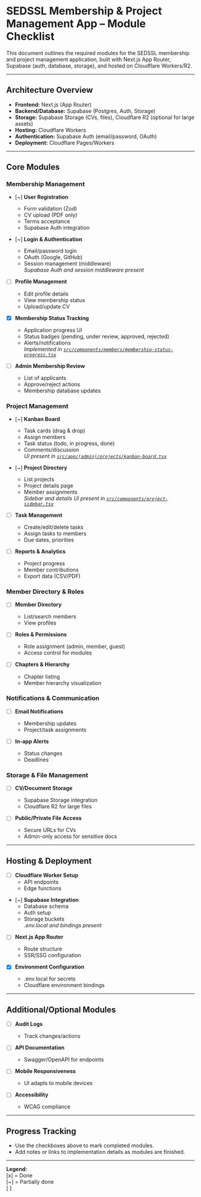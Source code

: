 # SEDSSL Membership & Project Management App – Module Checklist

This document outlines the required modules for the SEDSSL membership and project management application, built with Next.js App Router, Supabase (auth, database, storage), and hosted on Cloudflare Workers/R2.

---

## Architecture Overview

- **Frontend:** Next.js (App Router)
- **Backend/Database:** Supabase (Postgres, Auth, Storage)
- **Storage:** Supabase Storage (CVs, files), Cloudflare R2 (optional for large assets)
- **Hosting:** Cloudflare Workers
- **Authentication:** Supabase Auth (email/password, OAuth)
- **Deployment:** Cloudflare Pages/Workers

---

## Core Modules

### Membership Management

- [~] **User Registration**
  - Form validation (Zod)
  - CV upload (PDF only)
  - Terms acceptance
  - Supabase Auth integration

- [~] **Login & Authentication**
  - Email/password login
  - OAuth (Google, GitHub)
  - Session management (middleware)  
    _Supabase Auth and session middleware present_

- [ ] **Profile Management**
  - Edit profile details
  - View membership status
  - Upload/update CV

- [x] **Membership Status Tracking**
  - Application progress UI
  - Status badges (pending, under review, approved, rejected)
  - Alerts/notifications  
    _Implemented in [`src/components/members/membership-status-progress.tsx`](src/components/members/membership-status-progress.tsx)_

- [ ] **Admin Membership Review**
  - List of applicants
  - Approve/reject actions
  - Membership database updates

### Project Management

- [~] **Kanban Board**
  - Task cards (drag & drop)
  - Assign members
  - Task status (todo, in progress, done)
  - Comments/discussion  
    _UI present in [`src/app/(admin)/projects/kanban-board.tsx`](<src/app/(admin)/projects/kanban-board.tsx>)_

- [~] **Project Directory**
  - List projects
  - Project details page
  - Member assignments  
    _Sidebar and details UI present in [`src/components/project-sidebar.tsx`](src/components/project-sidebar.tsx)_

- [ ] **Task Management**
  - Create/edit/delete tasks
  - Assign tasks to members
  - Due dates, priorities

- [ ] **Reports & Analytics**
  - Project progress
  - Member contributions
  - Export data (CSV/PDF)

### Member Directory & Roles

- [ ] **Member Directory**
  - List/search members
  - View profiles

- [ ] **Roles & Permissions**
  - Role assignment (admin, member, guest)
  - Access control for modules

- [ ] **Chapters & Hierarchy**
  - Chapter listing
  - Member hierarchy visualization

### Notifications & Communication

- [ ] **Email Notifications**
  - Membership updates
  - Project/task assignments

- [ ] **In-app Alerts**
  - Status changes
  - Deadlines

### Storage & File Management

- [ ] **CV/Document Storage**
  - Supabase Storage integration
  - Cloudflare R2 for large files

- [ ] **Public/Private File Access**
  - Secure URLs for CVs
  - Admin-only access for sensitive docs

---

## Hosting & Deployment

- [ ] **Cloudflare Worker Setup**
  - API endpoints
  - Edge functions

- [~] **Supabase Integration**
  - Database schema
  - Auth setup
  - Storage buckets  
    _.env.local and bindings present_

- [ ] **Next.js App Router**
  - Route structure
  - SSR/SSG configuration

- [x] **Environment Configuration**
  - .env.local for secrets
  - Cloudflare environment bindings

---

## Additional/Optional Modules

- [ ] **Audit Logs**
  - Track changes/actions

- [ ] **API Documentation**
  - Swagger/OpenAPI for endpoints

- [ ] **Mobile Responsiveness**
  - UI adapts to mobile devices

- [ ] **Accessibility**
  - WCAG compliance

---

## Progress Tracking

- Use the checkboxes above to mark completed modules.
- Add notes or links to implementation details as modules are finished.

---

**Legend:**  
[x] = Done  
[~] = Partially done  
[ ]
